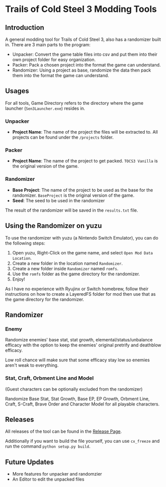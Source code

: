 # Trails of Cold Steel 3 Modding Tools

## Introduction

A general modding tool for Trails of Cold Steel 3, also has a randomizer built in. There are 3 main parts to the program:

- Unpacker: Convert the game table files into csv and put them into their own project folder for easy organization.
- Packer: Pack a chosen project into the format the game can understand.
- Randomizer: Using a project as base, randomize the data then pack them into the format the game can understand.

## Usages

For all tools, Game Directory refers to the directory where the game launcher (`Sen3Launcher.exe`) resides in.

### Unpacker

- **Project Name**: The name of the project the files will be extracted to. All projects can be found under the `/projects` folder.

### Packer

- **Project Name**: The name of the project to get packed. `TOCS3 Vanilla` is the original version of the game.

### Randomizer

- **Base Project**: The name of the project to be used as the base for the randomizer. `BaseProject` is the original version of the game.
- **Seed**: The seed to be used in the randomizer

The result of the randomizer will be saved in the `results.txt` file.

## Using the Randomizer on yuzu

To use the randomizer with yuzu (a Nintendo Switch Emulator), you can do the following steps:

1. Open yuzu, Right-Click on the game name, and select `Open Mod Data Location`.
2. Create a new folder in the location named `Randomizer`.
3. Create a new folder inside `Randomizer` named `romfs`.
4. Use the `romfs` folder as the game directory for the randomizer.
5. Enjoy!

As I have no experience with Ryujinx or Switch homebrew, follow their instructions on how to create a LayeredFS folder for mod then use that as the game directory for the randomizer.

## Randomizer

### Enemy

Randomize enemies' base stat, stat growth, elemental/status/unbalance efficacy with the option to keep the enemies' original pretrify and deathblow efficacy.

Low roll chance will make sure that some efficacy stay low so enemies aren't weak to everything.

### Stat, Craft, Orbment Line and Model

(Guest characters can be optionally excluded from the randomizer)

Randomize Base Stat, Stat Growth, Base EP, EP Growth, Orbment Line, Craft, S-Craft, Brave Order and Character Model for all playable characters. 

## Releases

All releases of the tool can be found in the [Release Page](https://github.com/nnguyen259/ColdSteel3Tools/releases).

Additionally if you want to build the file yourself, you can use `cx_freeze` and run the command `python setup.py build`.

## Future Updates

- More features for unpacker and randomzier
- An Editor to edit the unpacked files